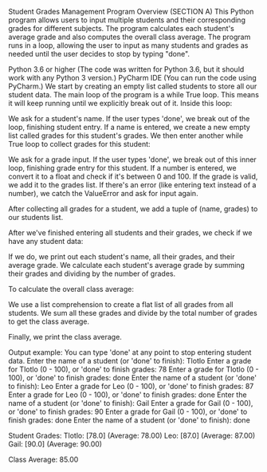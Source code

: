 Student Grades Management Program
Overview (SECTION A)
This Python program allows users to input multiple students and their corresponding grades for different subjects. The program calculates each student's average grade and also computes the overall class average. The program runs in a loop, allowing the user to input as many students and grades as needed until the user decides to stop by typing "done".

Python 3.6 or higher (The code was written for Python 3.6, but it should work with any Python 3 version.)
PyCharm IDE (You can run the code using PyCharm.)
We start by creating an empty list called students to store all our student data.
The main loop of the program is a while True loop. This means it will keep running until we explicitly break out of it. Inside this loop:

We ask for a student's name. If the user types 'done', we break out of the loop, finishing student entry.
If a name is entered, we create a new empty list called grades for this student's grades.
We then enter another while True loop to collect grades for this student:

We ask for a grade input.
If the user types 'done', we break out of this inner loop, finishing grade entry for this student.
If a number is entered, we convert it to a float and check if it's between 0 and 100.
If the grade is valid, we add it to the grades list.
If there's an error (like entering text instead of a number), we catch the ValueError and ask for input again.


After collecting all grades for a student, we add a tuple of (name, grades) to our students list.


After we've finished entering all students and their grades, we check if we have any student data:

If we do, we print out each student's name, all their grades, and their average grade.
We calculate each student's average grade by summing their grades and dividing by the number of grades.


To calculate the overall class average:

We use a list comprehension to create a flat list of all grades from all students.
We sum all these grades and divide by the total number of grades to get the class average.

Finally, we print the class average.

Output example:
You can type 'done' at any point to stop entering student data.
Enter the name of a student (or 'done' to finish): Tlotlo
Enter a grade for Tlotlo (0 - 100), or 'done' to finish grades: 78
Enter a grade for Tlotlo (0 - 100), or 'done' to finish grades: done
Enter the name of a student (or 'done' to finish): Leo
Enter a grade for Leo (0 - 100), or 'done' to finish grades: 87
Enter a grade for Leo (0 - 100), or 'done' to finish grades: done
Enter the name of a student (or 'done' to finish): Gail
Enter a grade for Gail (0 - 100), or 'done' to finish grades: 90
Enter a grade for Gail (0 - 100), or 'done' to finish grades: done
Enter the name of a student (or 'done' to finish): done

Student Grades:
Tlotlo: [78.0] (Average: 78.00)
Leo: [87.0] (Average: 87.00)
Gail: [90.0] (Average: 90.00)

Class Average: 85.00


